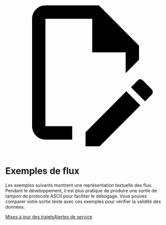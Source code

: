 <a class="pencil-link" href="https://github.com/google/transit/edit/master/gtfs-realtime/spec/en/examples/README.md" title="Edit this page" target="_blank">
    <svg class="pencil" xmlns="http://www.w3.org/2000/svg" viewBox="0 0 24 24"><path d="M10 20H6V4h7v5h5v3.1l2-2V8l-6-6H6c-1.1 0-2 .9-2 2v16c0 1.1.9 2 2 2h4v-2m10.2-7c.1 0 .3.1.4.2l1.3 1.3c.2.2.2.6 0 .8l-1 1-2.1-2.1 1-1c.1-.1.2-.2.4-.2m0 3.9L14.1 23H12v-2.1l6.1-6.1 2.1 2.1Z"></path></svg>
  </a>

# Exemples de flux

Les exemples suivants montrent une représentation textuelle des flux. Pendant le développement, il est plus pratique de produire une sortie de tampon de protocole ASCII pour faciliter le débogage. Vous pouvez comparer votre sortie texte avec ces exemples pour vérifier la validité des données.

<div class="landing-page">
   <a class="button" href="trip-updates">Mises à jour des trajets</a><a class="button" href="service-alerts">Alertes de service</a>
</div>
